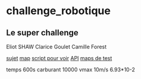 # challenge_robotique
## Le super challenge

Eliot SHAW
Clarice Goulet
Camille Forest


[sujet](https://partage.imt.fr/index.php/s/morx7iCSEnpRKKJ)
[map](https://partage.imt.fr/index.php/s/BwXS9fkE95CxxMf)
[script pour voir](https://partage.imt.fr/index.php/s/CQ9bt2dmzt4efoN)
[API](https://partage.imt.fr/index.php/s/wbbfNLm3y4peL7k)
[maps de test](https://partage.imt.fr/index.php/s/B8rASYoAY5DDHDo)

temps 600s
carburant 10000
vmax 10m/s
6.93*10-2

